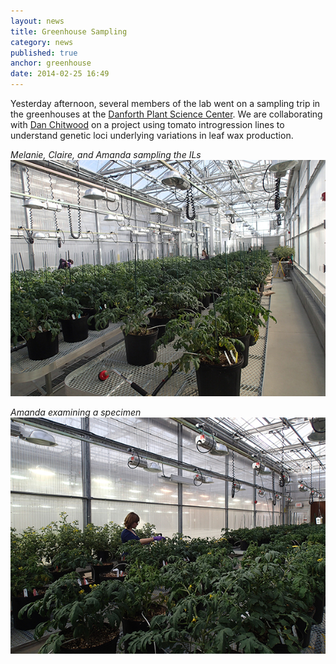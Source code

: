```yaml
---
layout: news
title: Greenhouse Sampling
category: news 
published: true 
anchor: greenhouse
date: 2014-02-25 16:49
---
```


Yesterday afternoon, several members of the lab went on a sampling trip in the greenhouses at the [Danforth Plant Science Center](http://www.danforthcenter.org/). We are collaborating with [Dan Chitwood](http://www.chitwoodlab.org/) on a project using tomato introgression lines to understand genetic loci underlying variations in leaf wax production. 

*Melanie, Claire, and Amanda sampling the ILs*    
![Melanie, Claire, and Amanda sampling the ILs](/news/images/20140224_1.jpg)  
    

*Amanda examining a specimen*    
![Amanda examining a specimen](/news/images/20140224_2.jpg)
